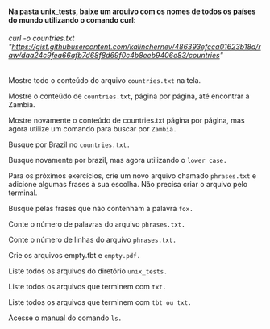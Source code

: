 #### Na pasta unix_tests, baixe um arquivo com os nomes de todos os países do mundo utilizando o comando curl:

###### curl -o countries.txt "https://gist.githubusercontent.com/kalinchernev/486393efcca01623b18d/raw/daa24c9fea66afb7d68f8d69f0c4b8eeb9406e83/countries"

Mostre todo o conteúdo do arquivo `countries.txt` na tela.

Mostre o conteúdo de `countries.txt`, página por página, até encontrar a Zambia.

Mostre novamente o conteúdo de countries.txt página por página, mas agora utilize um comando 
para buscar por `Zambia.`

Busque por Brazil no `countries.txt.`

Busque novamente por brazil, mas agora utilizando o `lower case.`

Para os próximos exercícios, crie um novo arquivo chamado `phrases.txt` e adicione algumas 
frases à sua escolha. Não precisa criar o arquivo pelo terminal.

Busque pelas frases que não contenham a palavra `fox.`

Conte o número de palavras do arquivo `phrases.txt.`

Conte o número de linhas do arquivo `phrases.txt.`

Crie os arquivos empty.tbt e `empty.pdf.`

Liste todos os arquivos do diretório `unix_tests.`

Liste todos os arquivos que terminem com `txt.`

Liste todos os arquivos que terminem com `tbt ou txt.`

Acesse o manual do comando `ls.`